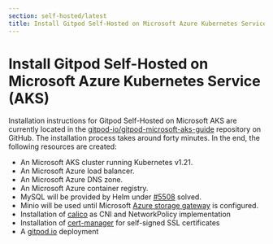 ```yaml
---
section: self-hosted/latest
title: Install Gitpod Self-Hosted on Microsoft Azure Kubernetes Service (AKS)
---
```


<script context="module">
  export const prerender = true;
</script>

# Install Gitpod Self-Hosted on Microsoft Azure Kubernetes Service (AKS)

Installation instructions for Gitpod Self-Hosted on Microsoft AKS are currently located in the [gitpod-io/gitpod-microsoft-aks-guide](https://github.com/gitpod-io/gitpod-microsoft-aks-guide) repository on GitHub. The installation process takes around forty minutes. In the end, the following resources are created:

- An Microsoft AKS cluster running Kubernetes v1.21.
- An Microsoft Azure load balancer.
- An Microsoft Azure DNS zone.
- An Microsoft Azure container registry.
- MySQL will be provided by Helm under [#5508](https://github.com/gitpod-io/gitpod/issues/5508) solved.
- Minio will be used until Microsoft [Azure storage gateway](https://github.com/gitpod-io/gitpod-azure-aks-guide/issues/1) is configured.
- Installation of [calico](https://docs.projectcalico.org) as CNI and NetworkPolicy implementation
- Installation of [cert-manager](https://cert-manager.io/) for self-signed SSL certificates
- A [gitpod.io](https://github.com/gitpod-io/gitpod) deployment
